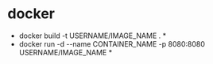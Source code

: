 # docker
* docker build -t USERNAME/IMAGE_NAME . *
* docker run -d --name CONTAINER_NAME -p 8080:8080 USERNAME/IMAGE_NAME *
